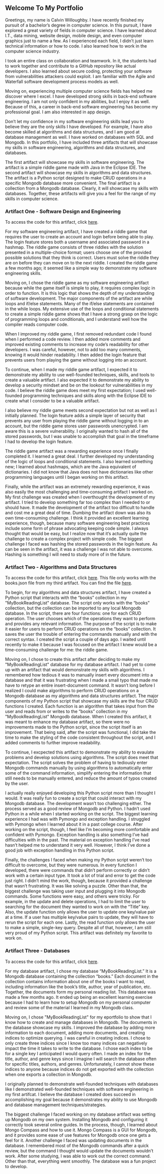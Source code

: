 ## Welcome To My Portfolio

Greetings, my name is Calvin Willoughby. I have recently finished my pursuit of a bachelor’s degree in computer science. In this pursuit, I have explored a great variety of fields in computer science. I have learned about I.T., data mining, website design, mobile design, and even computer graphics just to name a few. As I experienced each field, I didn’t just learn technical information or how to code. I also learned how to work in the computer science industry.

I took an entire class on collaboration and teamwork. In it, the students had to work together and contribute to a GitHub repository like actual developers. I also learned about secure coding, protecting your software from vulnerabilities attackers could exploit. I am familiar with the Agile and Waterfall software development process models as well. 

Moving on, experiencing multiple computer science fields has helped me discover where I excel. I have developed strong skills in back-end software engineering. I am not only confident in my abilities, but I enjoy it as well. Because of this, a career in back-end software engineering has become my professional goal. I am also interested in app design. 

Don’t let my confidence in my software engineering skills lead you to believe they are the only skills I have developed. For example, I have also become skilled at algorithms and data structures, and I am good at database management as well. I have worked on databases with SQL and Mongodb. In this portfolio, I have included three artifacts that will showcase my skills in software engineering, algorithms and data structures, and databases. 

The first artifact will showcase my skills in software engineering. The artifact is a simple riddle game made with Java in the Eclipse IDE. The second artifact will showcase my skills in algorithms and data structures. The artifact is a Python script designed to make CRUD operations in a specific Mongodb database more convenient. The final artifact is a collection from a Mongodb database. Clearly, it will showcase my skills with databases. Together, these artifacts will give you a feel for the range of my skills in computer science. 


### Artifact One  -  Software Design and Engineering 

To access the code for this artifact, click [here](https://github.com/CalvinWi/riddle-game-artifact.git).

For my software engineering artifact, I have created a riddle game that requires the user to create an account and login before being able to play. The login feature stores both a username and associated password in a hashmap. The riddle game consists of three riddles with the solution presented in a multiple-choice format; users choose one of the provided possible solutions that they think is correct. Users must solve the riddle they are on before they can move on to the next riddle. I created the riddle game a few months ago; it seemed like a simple way to demonstrate my software engineering skills. 

Moving on, I chose the riddle game as my software engineering artifact because while the game itself is simple to play, it requires complex logic in order to function. It is this logic that shows the depth of my understanding of software development. The major components of the artifact are while loops and if/else statements. Many of the if/else statements are contained in the while loops. My extensive use of the loops and conditional statements to create a simple riddle game shows that I have a strong grasp on the logic of programming loops and conditionals, and I understand well how the compiler reads computer code. 

When I improved my riddle game, I first removed redundant code I found when I performed a code review. I then added more comments and improved existing comments to increase my code’s readability for other developers. I was careful, however, not to add too many comments, knowing it would hinder readability. I then added the login feature that prevents users from playing the game without logging into an account. 

To continue, when I made my riddle game artifact, I expected it to demonstrate my ability to use well-founded techniques, skills, and tools to create a valuable artifact. I also expected it to demonstrate my ability to develop a security mindset and be on the lookout for vulnerabilities in my code. I believe the riddle game does meet my first expectation; I used well-founded programming techniques and skills along with the Eclipse IDE to create what I consider to be a valuable artifact.

I also believe my riddle game meets second expectation but not as well as I initially planned. The login feature adds a simple layer of security that prevents any user from playing the riddle game without logging in to an account, but the riddle game stores user passwords unencrypted. I am aware this is a severe vulnerability. I originally wanted to hash all of the stored passwords, but I was unable to accomplish that goal in the timeframe I had to develop the login feature.

The riddle game artifact was a rewarding experience once I finally completed it. I learned a great deal. I further developed my understanding of the logic of loops and conditional statements. I also learned something new; I learned about hashmaps, which are the Java equivalent of dictionaries. I did not know that Java does not have dictionaries like other programming languages until I began working on this artifact. 

Finally, while the artifact was an extremely rewarding experience, it was also easily the most challenging and time-consuming artifact I worked on. My first challenge was created when I overthought the development of my artifact. I tried to develop something far too complex than I needed to or should have. It made the development of the artifact too difficult to handle and cost me a great deal of time. Dumbing the artifact down was also its own time-consuming challenge. I think it provided an excellent learning experience, though, because many software engineering best practices include some form of phrase advocating keeping code simple. I always thought that would be easy, but I realize now that it’s actually quite the challenge to create a complex project with simple code. The biggest challenge I faced was hashing the stored passwords in the login feature. As can be seen in the artifact, it was a challenge I was not able to overcome. Hashing is something I will need to study more of in the future. 


### Artifact Two  -  Algorithms and Data Structures

To access the code for this artifact, click [here](https://github.com/CalvinWi/books-CRUD.git).
This file only works with the books.json file from my third artifact. You can find the file [here](https://github.com/CalvinWi/mongodb-books-collection.git).

To begin, for my algorithms and data structures artifact, I have created a Python script that interacts with the “books” collection in my "MyBookReadingList" database. The script only works with the “books” collection, but the collection can be imported to any local Mongodb database. In the script, there are four functions: one for each CRUD operation. The user chooses which of the operations they want to perform and provides any relevant information. The purpose of the script is to make it easier for users to perform CRUD operations on the “books” collection. It saves the user the trouble of entering the commands manually and with the correct syntax. I created the script a couple of days ago. I waited until recently to make it because I was focused on the artifact I knew would be a time-consuming challenge for me: the riddle game.

Moving on, I chose to create this artifact after deciding to make my "MyBookReadingList" database for my database artifact. I had yet to come up with an artifact that would demonstrate my skills with algorithms. I remembered how tedious it was to manually insert every document into a database and that it was frustrating when I made a small typo that made me have to retype an entire insert-document command. It wasn’t long before I realized I could make algorithms to perform CRUD operations on a Mongodb database as my algorithms and data structures artifact. The major components of my Python script that showcase my skills are the four CRUD functions I created. Each function is an algorithm that takes input from the user and reads from or writes to the “books” collection in my "MyBookReadingList" Mongodb database. When I created this artifact, it was meant to enhance my database artifact, so there were no improvements made to the Python script, since the script itself is an improvement. That being said, after the script was functional, I did take the time to make the styling of the code consistent throughout the script, and I added comments to further improve readability. 

To continue, I excpected this artifact to demonstrate my ability to evaulate problems and develop solutions using algorithms. The script does meet that expectation. The script solves the problem of having to tediously enter Mongodb commands manually by using algorithms to automatically enter some of the command information, simplify entering the information that still needs to be manually entered, and reduce the amount of typos created by the user.

I actually really enjoyed developing this Python script more than I thought I would. It was really fun to create a script that could interact with my Mongodb database. The development wasn’t too challenging either. The process served as a good review of Mongodb and Python. I hadn’t used Python in a while when I started working on the script. The biggest learning experience I had was with Pymongo and exception handling. I struggled with Pymongo when I learned about it in a past college course. After working on the script, though, I feel like I’m becoming more comfortable and confident with Pymongo. Exception handling is also something I’ve had difficulties with in the past. The material on exception handling I’ve read hasn’t helped me to understand it very well. However, I think I’ve done a good job with exception handling in this Python script.

Finally, the challenges I faced when making my Python script weren’t too difficult to overcome, but they were numerous. In every function I developed, there were commands that didn’t perform correctly or didn’t work with a certain input type. It took a lot of trial and error to get the code just right. I didn’t mind the work, though, because it provided a challenge that wasn’t frustrating. It was like solving a puzzle. Other than that, the biggest challenge was taking user input and plugging it into Mongodb commands. Some functions were easy, and others were tricky. For example, in the update and delete operations, I had to limit the user to searching for the document they wanted to work on with the “Title” key. Also, the update function only allows the user to update one key/value pair at a time. If a user has multiple key/value pairs to update, they will have to rerun the script for each one. Lastly, the read function only allows the user to make a simple, single-key query. Despite all of that, however, I am still very proud of my Python script. This artifact was definitely my favorite to work on. 


### Artifact Three  -  Databases

To access the code for this artifact, click [here](https://github.com/CalvinWi/mongodb-books-collection.git).

For my database artifact, I chose my database “MyBookReadingList.” It is a Mongodb database containing the collection “books.” Each document in the collection contains information about one of the books I want to read, including information like the book’s title, author, year of publication, etc. Together, the documents form my personal reading list. This database was made a few months ago. It ended up being an excellent learning exercise because I had to learn how to setup Mongodb on my personal computer and review some of the material I learned in my Mongodb class.

Moving on, I chose "MyBookReadingList" for my eportfolio to show that I know how to create and manage databases in Mongodb. The documents in the database showcase my skills. I improved the database by adding more information to each document, adding more documents, and creating indices to optimize querying. I was careful in creating indices. I chose to only create three indices since I know too many indices can negatively impact the time it takes to write to the database. I chose each index to be for a single key I anticipated I would query often. I made an index for the title, author, and genre keys since I imagine I will search the database often for specific titles, authors, and genres. Unfortunately, I cannot show these indices to anyone because indices do not get exported with the collection when one exports a collection in Mongodb.

I originally planned to demonstrate well-founded techniques with databases like I demonstrated well-founded techniques with software engineering in my first artifcat. I believe the database I created does succeed in accomplishing my goal because it demonstrates my ability to use Mongodb and database management techniques/strategies.

The biggest challenge I faced working on my database artifact was setting up Mongodb on my own system. Installing Mongodb and configuring it correctly took several online guides. In the process, though, I learned about Mongo Compass and how to use it. Mongo Compass is a GUI for Mongodb, and it provides some ease of use features for Mongodb once one gets a feel for it. Another challenge I faced was updating documents in the database. I remembered most of the Mongodb commands after a quick review, but the command I thought would update the documents wouldn’t work. After some studying, I was able to work out the correct command. Other than that, everything went smoothly. The database was a fun project to develop.

